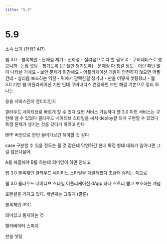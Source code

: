 ```yaml
---
title: "5.9"
---
```


# 5.9

소속 쓰기 (전컴? AI?)

 웹 3.0 - 블록체인 - 문제점 제기 - 신뢰성 - 실리움으로 다 할 필요 X - 쿠버네티스로 했으니까 -논점 셋팅 - 챙기도록 (큰 풀만 챙기도록) - 문제점 다 챙길 정도 - 이런 패턴 많이 나타날 거에요 - 보안 문제가 민감해요 - 어플리케이션 개발이 안전하지 않으면 어쩔건데 - 실리움 보조하는 역할 - 뒤에서 깜빡한걸 챙기냐 - 판을 어떻게 셋팅했냐 - 웹 3.0 기반 웹 어플리케이션 기반 인데 쿠버네티스 연결하면 보안 해결 기본으로 정리 하나는 

응용 서비스인지 엔터티인지

클라우드 네이티브로 빠르게 할 수 있다 요런 서비스 가능하다 웹 3.0 이런 서비스는 구현해 낼 수 있었다 클라우드 네이티브 스타일을 써서 deploy잘 되게 구현할 수 있었다 특정 문제가 생기는 것을 갖다가 하려고 한다

BPF 버전으로 한번 들어가보긴 해야할 것 같다

case 구분할 수 있을 정도는 될 것 같은데 막연하긴 한데 특정 형태 대화가 일어나면 그걸 잡은다음에 

A를 해결해야 B를 하는데 의미없이 하면 안되고

웹 3.0 블록체인 클라우드 네이티브 스타일을 개발해봤다 조금더 살리는 쪽으로

웹 3.0 클라우드 네이티브 스타일 어플리케이션 dApp 하나 스토리 뽑고 보호하는 개념

포텐셜을 가지고 있다. 세번째는 그렇게 (결론)

블록체인 IPIC

의미있고 통제하는 것

엘리베이터 스피치

판을 셋팅